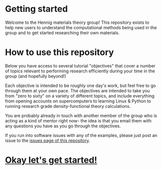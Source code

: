 # Getting started
Welcome to the Hennig materials theory group! This repository exists to help
new users to understand the computational methods being used in the group and
to get started researching their own materials.

# How to use this repository
Below you have access to several tutorial "objectives" that cover a number of topics relevant
to performing research efficiently during your time in the group (and hopefully beyond!)

Each objective is intended to be roughly one day's work,
but feel free to go through them at your own pace. The objectives are intended
to take you from "zero to sixty" on a variety of different topics, and include everything
from opening accounts on supercomputers to learning Linux & Python to running
research grade density-functional theory calculations.

You are probably already in touch with another member of the group who is acting
as a kind of mentor right now- the idea is that you email them with any questions you have
as you go through the objectives.

If you run into software issues with any of the examples, please just post
an issue to the [issues page of this repository](https://github.com/ashtonmv/ashtonmv.github.io/issues).

# [Okay let's get started!](https://github.com/ashtonmv/ashtonmv.github.io/Part_1.html)
